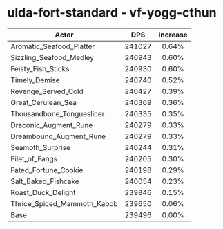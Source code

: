 # ulda-fort-standard - vf-yogg-cthun
| Actor | DPS | Increase |
|---|:---:|:---:|
|Aromatic_Seafood_Platter|241027|0.64%|
|Sizzling_Seafood_Medley|240943|0.60%|
|Feisty_Fish_Sticks|240930|0.60%|
|Timely_Demise|240740|0.52%|
|Revenge_Served_Cold|240427|0.39%|
|Great_Cerulean_Sea|240369|0.36%|
|Thousandbone_Tongueslicer|240335|0.35%|
|Draconic_Augment_Rune|240279|0.33%|
|Dreambound_Augment_Rune|240279|0.33%|
|Seamoth_Surprise|240244|0.31%|
|Filet_of_Fangs|240205|0.30%|
|Fated_Fortune_Cookie|240198|0.29%|
|Salt_Baked_Fishcake|240054|0.23%|
|Roast_Duck_Delight|239846|0.15%|
|Thrice_Spiced_Mammoth_Kabob|239650|0.06%|
|Base|239496|0.00%|
